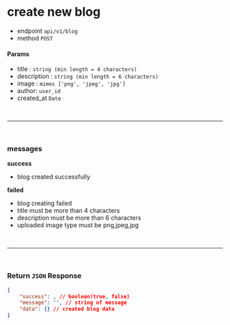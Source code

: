 # create new blog
- endpoint ``api/v1/blog``
- method  ``POST``


#### Params
- title : ``string (min length = 4 characters)``
- description : ``string (min length = 6 characters)``
- image : ``mimes ['png', 'jpeg', 'jpg']``
- author: `` user_id ``
- created_at `` Date ``


<br><hr><br>
### messages

**success**
- blog created successfully

**failed**
- blog creating failed
- title must be more than 4 characters
- description must be more than 6 characters
- uploaded image type must be png,jpeg,jpg  


<br><hr><br>

### Return ``JSON`` Response
``` json 
{
    "success": , // boolean(true, false) 
    "message": "", // string of message 
    "data": {} // created blog data   
}
```
